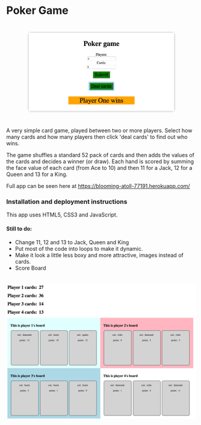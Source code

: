 # Poker Game

<p align="center" style="padding: 20px 0;">
  <img src="css/images/ss1.png" width="400px;">
</p>

A very simple card game, played between two or more players.  Select how many cards and how many players then click 'deal cards' to find out who wins.

The game shuffles a standard 52 pack of cards and then adds the values of the cards and decides a winner (or draw).  Each hand is scored by summing the face value of each card (from Ace to 10) and then 11 for a Jack, 12 for a Queen and 13 for a King.

Full app can be seen here at https://blooming-atoll-77191.herokuapp.com/


### Installation and deployment instructions

This app uses HTML5, CSS3 and JavaScript.


#### Still to do:

* Change 11, 12 and 13 to Jack, Queen and King
* Put most of the code into loops to make it dynamic.
* Make it look a little less boxy and more attractive, images instead of cards.
* Score Board

<p align="center" style="padding: 20px 0;">
  <img src="css/images/ss2.png" width="800px;">
</p>
